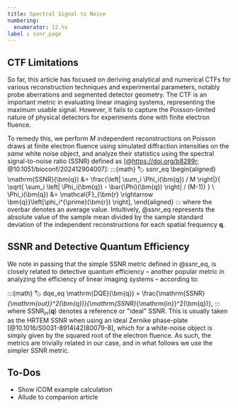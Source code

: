 ```yaml
---
title: Spectral Signal to Noise
numbering:
  enumerator: 12.%s
label : ssnr_page
---
```


## CTF Limitations

So far, this article has focused on deriving analytical and numerical CTFs for various reconstruction techniques and experimental parameters, notably probe aberrations and segmented detector geometry.
The CTF is an important metric in evaluating linear imaging systems, representing the maximum usable signal.
However, it fails to capture the Poisson-limited nature of physical detectors for experiments done with finite electron fluence.

To remedy this, we perform $M$ independent reconstructions on Poisson draws at finite electron fluence using simulated diffraction intensities on the _same_ white noise object, and analyze their statistics using  the spectral signal-to-noise ratio (SSNR) defined as [@https://doi.org/b8289r; @10.1051/bioconf/202412904007]:
:::{math}
:label: ssnr_eq
\begin{aligned}
\mathrm{SSNR}(\bm{q}) &= \frac{\left| \sum_i \Phi_i(\bm{q}) / M \right|}{
  \sqrt{ \sum_i \left| \Phi_i(\bm{q}) - \bar{\Phi}(\bm{q}) \right| / (M-1)}
 } \\
\Phi_i(\bm{q}) &= \mathcal{F}_{\bm{r} \rightarrow \bm{q}}\left[\phi_i^{\prime}(\bm{r}) \right],
\end{aligned}
:::
where the overbar denotes an average value.
Intuitively, @ssnr_eq represents the absolute value of the sample mean divided by the sample standard deviation of the independent reconstructions for each spatial frequency $\bm{q}$.

## SSNR and Detective Quantum Efficiency

We note in passing that the simple SSNR metric defined in @ssnr_eq, is closely related to detective quantum efficiency &ndash; another popular metric in analyzing the efficiency of linear imaging systems &ndash; according to:

:::{math}
:label: dqe_eq
\mathrm{DQE}(\bm{q}) = \frac{\mathrm{SSNR}_{\mathrm{out}}^2(\bm{q})}{\mathrm{SSNR}_{\mathrm{in}}^2(\bm{q})},
:::
where $\mathrm{SSNR}_{\mathrm{in}}(\bm{q})$ denotes a reference or "ideal" SSNR.
This is usually taken as the HRTEM SSNR when using an ideal Zernike phase-plate [@10.1016/S0031-8914(42)80079-8], which for a white-noise object is simply given by the squared root of the electron fluence.
As such, the metrics are trivially related in our case, and in what follows we use the simpler SSNR metric.

## To-Dos

- Show iCOM example calculation
- Allude to companion article
